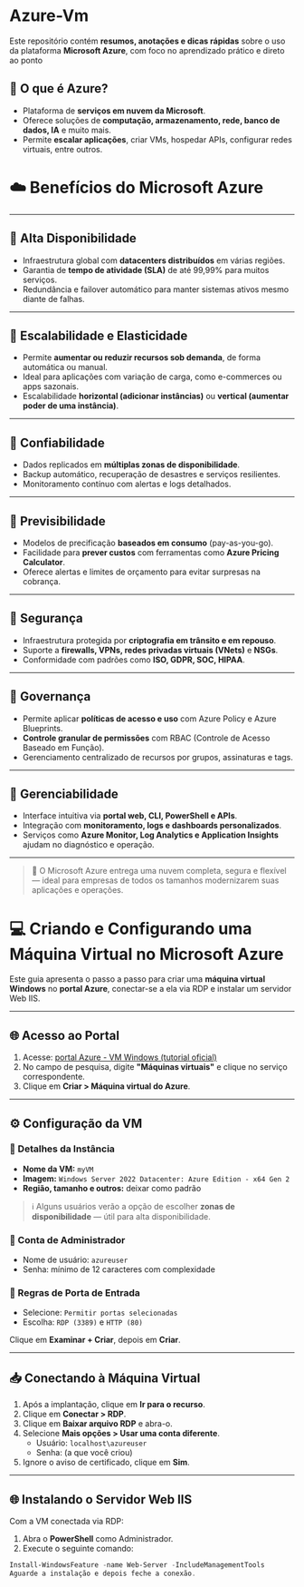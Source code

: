 # Azure-Vm
Este repositório contém **resumos, anotações e dicas rápidas** sobre o uso da plataforma **Microsoft Azure**, com foco no aprendizado prático e direto ao ponto

## 📌 O que é Azure?

- Plataforma de **serviços em nuvem da Microsoft**.
- Oferece soluções de **computação, armazenamento, rede, banco de dados, IA** e muito mais.
- Permite **escalar aplicações**, criar VMs, hospedar APIs, configurar redes virtuais, entre outros.

# ☁️ Benefícios do Microsoft Azure
---

## 🔹 Alta Disponibilidade

- Infraestrutura global com **datacenters distribuídos** em várias regiões.
- Garantia de **tempo de atividade (SLA)** de até 99,99% para muitos serviços.
- Redundância e failover automático para manter sistemas ativos mesmo diante de falhas.

---

## 🔹 Escalabilidade e Elasticidade

- Permite **aumentar ou reduzir recursos sob demanda**, de forma automática ou manual.
- Ideal para aplicações com variação de carga, como e-commerces ou apps sazonais.
- Escalabilidade **horizontal (adicionar instâncias)** ou **vertical (aumentar poder de uma instância)**.

---

## 🔹 Confiabilidade

- Dados replicados em **múltiplas zonas de disponibilidade**.
- Backup automático, recuperação de desastres e serviços resilientes.
- Monitoramento contínuo com alertas e logs detalhados.

---

## 🔹 Previsibilidade

- Modelos de precificação **baseados em consumo** (pay-as-you-go).
- Facilidade para **prever custos** com ferramentas como **Azure Pricing Calculator**.
- Oferece alertas e limites de orçamento para evitar surpresas na cobrança.

---

## 🔹 Segurança

- Infraestrutura protegida por **criptografia em trânsito e em repouso**.
- Suporte a **firewalls, VPNs, redes privadas virtuais (VNets)** e **NSGs**.
- Conformidade com padrões como **ISO, GDPR, SOC, HIPAA**.

---

## 🔹 Governança

- Permite aplicar **políticas de acesso e uso** com Azure Policy e Azure Blueprints.
- **Controle granular de permissões** com RBAC (Controle de Acesso Baseado em Função).
- Gerenciamento centralizado de recursos por grupos, assinaturas e tags.

---

## 🔹 Gerenciabilidade

- Interface intuitiva via **portal web, CLI, PowerShell e APIs**.
- Integração com **monitoramento, logs e dashboards personalizados**.
- Serviços como **Azure Monitor, Log Analytics e Application Insights** ajudam no diagnóstico e operação.

---

> 🔧 O Microsoft Azure entrega uma nuvem completa, segura e flexível — ideal para empresas de todos os tamanhos modernizarem suas aplicações e operações.

# 💻 Criando e Configurando uma Máquina Virtual no Microsoft Azure

Este guia apresenta o passo a passo para criar uma **máquina virtual Windows** no **portal Azure**, conectar-se a ela via RDP e instalar um servidor Web IIS.

---

## 🌐 Acesso ao Portal

1. Acesse: [portal Azure - VM Windows (tutorial oficial)](https://learn.microsoft.com/pt-br/azure/virtual-machines/windows/quick-create-portal)
2. No campo de pesquisa, digite **"Máquinas virtuais"** e clique no serviço correspondente.
3. Clique em **Criar > Máquina virtual do Azure**.

---

## ⚙️ Configuração da VM

### 🔸 Detalhes da Instância
- **Nome da VM:** `myVM`
- **Imagem:** `Windows Server 2022 Datacenter: Azure Edition - x64 Gen 2`
- **Região, tamanho e outros:** deixar como padrão

> ℹ️ Alguns usuários verão a opção de escolher **zonas de disponibilidade** — útil para alta disponibilidade.

### 🔸 Conta de Administrador
- Nome de usuário: `azureuser`
- Senha: mínimo de 12 caracteres com complexidade

### 🔸 Regras de Porta de Entrada
- Selecione: `Permitir portas selecionadas`
- Escolha: `RDP (3389)` e `HTTP (80)`

Clique em **Examinar + Criar**, depois em **Criar**.

---

## 📥 Conectando à Máquina Virtual

1. Após a implantação, clique em **Ir para o recurso**.
2. Clique em **Conectar > RDP**.
3. Clique em **Baixar arquivo RDP** e abra-o.
4. Selecione **Mais opções > Usar uma conta diferente**.
   - Usuário: `localhost\azureuser`
   - Senha: (a que você criou)
5. Ignore o aviso de certificado, clique em **Sim**.

---

## 🌐 Instalando o Servidor Web IIS

Com a VM conectada via RDP:

1. Abra o **PowerShell** como Administrador.
2. Execute o seguinte comando:

```powershell
Install-WindowsFeature -name Web-Server -IncludeManagementTools
Aguarde a instalação e depois feche a conexão.

